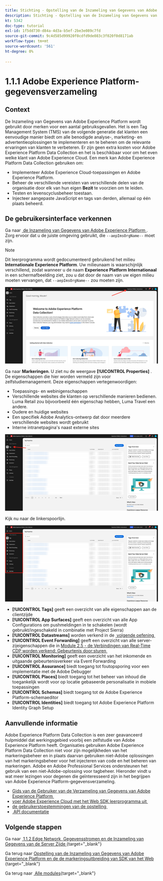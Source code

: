 ```yaml
---
title: Stichting - Opstelling van de Inzameling van Gegevens van Adobe Experience Platform en de uitbreiding van SDK van het Web - het Verklaren van de Inzameling van Gegevens van Adobe Experience Platform
description: Stichting - Opstelling van de Inzameling van Gegevens van Adobe Experience Platform en de uitbreiding van SDK van het Web - het Verklaren van de Inzameling van Gegevens van Adobe Experience Platform
kt: 5342
doc-type: tutorial
exl-id: 1f5dd730-d84a-4d3a-b5ef-2be3e089c7fd
source-git-commit: 9c4d585d99920f0cdfd9de083c3f020f0d8171ab
workflow-type: tm+mt
source-wordcount: '561'
ht-degree: 0%

---
```


# 1.1.1 Adobe Experience Platform-gegevensverzameling

## Context

De Inzameling van Gegevens van Adobe Experience Platform wordt gebruikt door merken voor een aantal gebruiksgevallen. Het is een Tag Management System (TMS) van de volgende generatie dat klanten een eenvoudige manier biedt om alle benodigde analyse-, marketing- en advertentieoplossingen te implementeren en te beheren om de relevante ervaringen van klanten te verbeteren. Er zijn geen extra kosten voor Adobe Experience Platform Data Collection en het is beschikbaar voor om het even welke klant van Adobe Experience Cloud. Een merk kan Adobe Experience Platform Data Collection gebruiken om:

- Implementeer Adobe Experience Cloud-toepassingen en Adobe Experience Platform.
- Beheer de verschillende vereisten van verschillende delen van de organisatie door elk van hun eigen **Bezit** te voorzien om te leiden.
- Testen en levenscyclusbeheer toestaan.
- Injecteer aangepaste JavaScript en tags van derden, allemaal op één plaats beheerd.

## De gebruikersinterface verkennen

Ga naar [&#x200B; de Inzameling van Gegevens van Adobe Experience Platform &#x200B;](https://experience.adobe.com/#/data-collection/). Zorg ervoor dat u de juiste omgeving gebruikt, die `--aepImsOrgName--` moet zijn.

>[!NOTE]
>
>Dit leerprogramma wordt gedocumenteerd gebruikend het milieu **Internationale Experience Platform**. Uw milieunaam is waarschijnlijk verschillend, zodat wanneer u de naam **Experience Platform Internationaal** in een schermafbeelding ziet, zou u dat door de naam van uw eigen milieu moeten vervangen, dat `--aepImsOrgName--` zou moeten zijn.

![&#x200B; Mening van Eigenschappen van de Lancering &#x200B;](./images/launch0.png)

Ga naar **Markeringen**. U ziet nu de weergave **[!UICONTROL Properties]** . De eigenschappen die hier worden vermeld zijn voor zelfstudiemanagement. Deze eigenschappen vertegenwoordigen:

- Toepassings- en webinigenschappen
- Verschillende websites die klanten op verschillende manieren bedienen. Luma Retail zou bijvoorbeeld één eigenschap hebben, Luma Travel een andere.
- Oudere en huidige websites
- Een specifiek Adobe Analytics-ontwerp dat door meerdere verschillende websites wordt gebruikt
- Interne intranetpagina&#39;s naast externe sites

![&#x200B; Mening van Eigenschappen van de Lancering &#x200B;](./images/launch1.png)

Kijk nu naar de linkerspoorlijn.

![&#x200B; Begin Linkerspoor &#x200B;](./images/launch2.png)

- **[!UICONTROL Tags]** geeft een overzicht van alle eigenschappen aan de clientzijde
- **[!UICONTROL App Surfaces]** geeft een overzicht van alle App Configurations om pushmeldingen in te schakelen (wordt gebruikt/ingeschakeld in combinatie met Project Sierra)
- **[!UICONTROL Datastreams]** worden verkend in de [&#x200B; volgende oefening &#x200B;](./ex2.md)
- **[!UICONTROL Event Forwarding]** geeft een overzicht van alle server-zijeigenschappen die in [&#x200B; Module 2.5 - de Verbindingen van Real-Time CDP worden verkend: Gebeurtenis door:sturen &#x200B;](./../../../../modules/delivery-activation/rtcdp-b2c/rtcdpb2c-5/aep-data-collection-ssf.md)
- **[!UICONTROL Monitoring]** geeft een overzicht van het inkomende en uitgaande gebeurtenisverkeer via Event Forwarding
- **[!UICONTROL Assurance]** biedt toegang tot foutopsporing voor een implementatie met de Adobe Debugger
- **[!UICONTROL Places]** biedt toegang tot het beheer van inhoud die toegankelijk wordt voor op locatie gebaseerde personalisatie in mobiele toepassingen
- **[!UICONTROL Schemas]** biedt toegang tot de Adobe Experience Platform-schemaeditor
- **[!UICONTROL Identities]** biedt toegang tot Adobe Experience Platform Identity Graph Setup

## Aanvullende informatie

Adobe Experience Platform Data Collection is een zeer geavanceerd hulpmiddel dat werkingsgebied voorbij een zelfstudie van Adobe Experience Platform heeft. Organisaties gebruiken Adobe Experience Platform Data Collection niet voor zijn mogelijkheden van het markeringsbeheer en in plaats daarvan gebruiken niet-Adobe oplossingen van het markeringsbeheer voor het injecteren van code en het beheren van markeringen. Adobe en Adobe Professional Services ondersteunen het gebruik van een niet-Adobe-oplossing voor tagbeheer.
Hieronder vindt u wat meer lezingen voor degenen die geïnteresseerd zijn in het begrijpen van Adobe Experience Platform-gegevensverzameling.

- [&#x200B; Gids van de Gebruiker van de Verzameling van Gegevens van Adobe Experience Platform &#x200B;](https://experienceleague.adobe.com/docs/experience-platform/tags/home.html?lang=nl)
- [&#x200B; voer Adobe Experience Cloud met het Web SDK leerprogramma uit &#x200B;](https://experienceleague.adobe.com/docs/platform-learn/implement-web-sdk/overview.html?lang=nl-NL)
- [&#x200B; de gebruikerstoestemmingen van de opstelling &#x200B;](https://experienceleague.adobe.com/docs/experience-platform/tags/admin/user-permissions.html?lang=nl-NL)
- [&#x200B; API documentatie &#x200B;](https://developer.adobelaunch.com/api/)

## Volgende stappen

Ga naar [&#x200B; 1.1.2 Edge Network, Gegevensstromen en de Inzameling van Gegevens van de Server Zijde &#x200B;](./ex2.md){target="_blank"}

Ga terug naar [&#x200B; Opstelling van de Inzameling van Gegevens van Adobe Experience Platform en de de markeringsuitbreiding van SDK van het Web &#x200B;](./data-ingestion-launch-web-sdk.md){target="_blank"}

Ga terug naar [&#x200B; Alle modules &#x200B;](./../../../../overview.md){target="_blank"}

